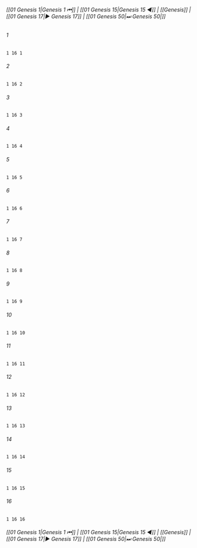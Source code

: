 
###### [[01 Genesis 1|Genesis 1 ⏮]] | [[01 Genesis 15|Genesis 15 ◀]] | [[Genesis]] | [[01 Genesis 17|▶ Genesis 17]] | [[01 Genesis 50|⏭ Genesis 50|]]

###### 1
``` verse
1 16 1 
```
###### 2
``` verse
1 16 2 
```
###### 3
``` verse
1 16 3 
```
###### 4
``` verse
1 16 4 
```
###### 5
``` verse
1 16 5 
```
###### 6
``` verse
1 16 6 
```
###### 7
``` verse
1 16 7 
```
###### 8
``` verse
1 16 8 
```
###### 9
``` verse
1 16 9 
```
###### 10
``` verse
1 16 10 
```
###### 11
``` verse
1 16 11 
```
###### 12
``` verse
1 16 12 
```
###### 13
``` verse
1 16 13 
```
###### 14
``` verse
1 16 14 
```
###### 15
``` verse
1 16 15 
```
###### 16
``` verse
1 16 16 
```

###### [[01 Genesis 1|Genesis 1 ⏮]] | [[01 Genesis 15|Genesis 15 ◀]] | [[Genesis]] | [[01 Genesis 17|▶ Genesis 17]] | [[01 Genesis 50|⏭ Genesis 50|]]

